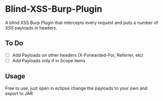 # Blind-XSS-Burp-Plugin
A blind XSS Burp Plugin that intercepts every request and puts a number of XSS payloads in headers.

## To Do

- [ ] Add Payloads on other headers (X-Forwarded-For, Referrer, etc)
- [ ] Add Payloads only if in Scope items

## Usage

Free to use, just open in eclipse change the payloads to your own and export to JAR
